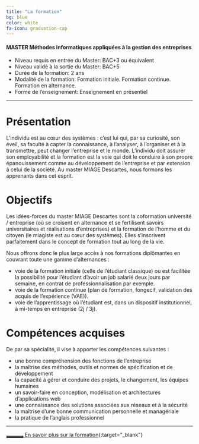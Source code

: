 ```yaml
---
title: "La formation"
bg: blue
color: white
fa-icon: graduation-cap
---
```


#### MASTER Méthodes informatiques appliquées à la gestion des entreprises

- Niveau requis en entrée du Master: BAC+3 ou équivalent
- Niveau validé à la sortie du Master: BAC+5
- Durée de la formation: 2 ans
- Modalité de la formation: Formation initiale. Formation continue. Formation en alternance.
- Forme de l’enseignement: Enseignement en présentiel

---

# Présentation

L’individu est au cœur des systèmes : c’est lui qui, par sa curiosité, son éveil, sa faculté à capter la connaissance, à l’analyser, à l’organiser et à la transmettre, peut changer l’entreprise et le monde.
L’individu doit assurer son employabilité et la formation est la voie qui doit le conduire à son propre épanouissement comme au développement de l’entreprise et par extension à celui de la société.
Au master MIAGE Descartes, nous formons les apprenants dans cet esprit.


# Objectifs

Les idées-forces du master MIAGE Descartes sont la coformation université / entreprise (où se croisent en alternance et se fertilisent savoirs universitaires et réalisations d’entreprises) et la formation de l’homme et du citoyen (le miagiste est au cœur des systèmes). Elles s’inscrivent parfaitement dans le concept de formation tout au long de la vie.

Nous offrons donc le plus large accès à nos formations diplômantes en couvrant toute une gamme d’alternances :
- voie de la formation initiale (celle de l’étudiant classique) où est facilitée la possibilité pour l’étudiant d’avoir un job salarié deux jours par semaine, en contrat de professionnalisation par exemple.
- voie de la formation continue (plan de formation, fongecif, validation des acquis de l’expérience (VAE)).
- voie de l’apprentissage où l’étudiant est, dans un dispositif institutionnel, à mi-temps en entreprise (2j / 3j).


# Compétences acquises

De par sa spécialité, il vise à apporter les compétences suivantes :
- une bonne compréhension des fonctions de l’entreprise
- la maîtrise des méthodes, outils et normes de spécification et de développement
- la capacité à gérer et conduire des projets, le changement, les équipes humaines
- un savoir-faire en conception, modélisation et architectures d’applications web
- une connaissance des solutions associées aux réseaux et à la sécurité
- la maîtrise d’une bonne communication personnelle et managériale
- la pratique de l’anglais professionnel

---

[<button style="background: #2e2e2e;color:white;border-color: #2e2e2e !important;font-size:20px;width:46px;" ><i class="fa fa-graduation-cap" aria-hidden="true"></i></button> En savoir plus sur la formation](http://www.math-info.univ-paris5.fr/~graff/Miage/Accueil.html){:target="_blank"}
